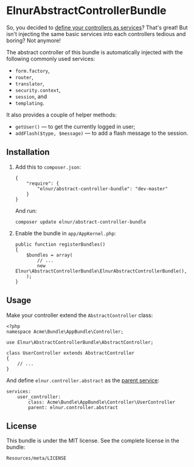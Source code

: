 ElnurAbstractControllerBundle
=============================

So, you decided to [define your controllers as services][services]? That's
great! But isn't injecting the same basic services into each controllers tedious
and boring? Not anymore!

The abstract controller of this bundle is automatically injected with the
following commonly used services:

  * `form.factory`,
  * `router`,
  * `translator`,
  * `security.context`,
  * `session`, and
  * `templating`.

It also provides a couple of helper methods:

  * `getUser()` — to get the currently logged in user;
  * `addFlash($type, $message)` — to add a flash message to the session.

Installation
------------

1.  Add this to `composer.json`:

        {
            "require": {
                "elnur/abstract-controller-bundle": "dev-master"
            }
        }

    And run:

        composer update elnur/abstract-controller-bundle

2.  Enable the bundle in `app/AppKernel.php`:

        public function registerBundles()
        {
            $bundles = array(
                // ...
                new Elnur\AbstractControllerBundle\ElnurAbstractControllerBundle(),
            );
        }

Usage
-----

Make your controller extend the `AbstractController` class:

    <?php
    namespace Acme\Bundle\AppBundle\Controller;

    use Elnur\AbstractControllerBundle\AbstractController;

    class UserController extends AbstractController
    {
        // ...
    }

And define `elnur.controller.abstract` as the [parent service][]:

    services:
        user_controller:
            class: Acme\Bundle\AppBundle\Controller\UserController
            parent: elnur.controller.abstract

License
-------

This bundle is under the MIT license. See the complete license in the bundle:

    Resources/meta/LICENSE

[services]: http://symfony.com/doc/current/cookbook/controller/service.html
[parent service]: http://symfony.com/doc/current/cookbook/service_container/parentservices.html
